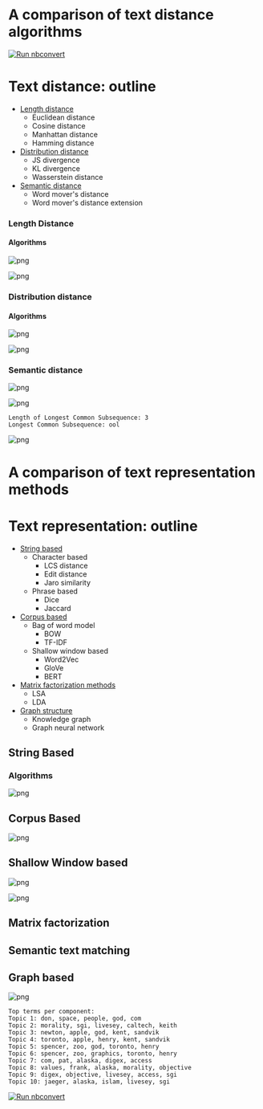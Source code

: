 # A comparison of text distance algorithms

[![Run nbconvert](https://github.com/micheledinelli/text-distances/actions/workflows/readme.yaml/badge.svg)](https://github.com/micheledinelli/text-distances/actions/workflows/readme.yaml)

# Text distance: outline

- [Length distance](#length-distance)
  - Euclidean distance
  - Cosine distance
  - Manhattan distance
  - Hamming distance
- [Distribution distance](#distribution-distance)
  - JS divergence
  - KL divergence
  - Wasserstein distance
- [Semantic distance](#semantic-distance)
  - Word mover's distance
  - Word mover's distance extension

### Length Distance <a id="length-distance"></a>

#### Algorithms


    
![png](text-distance-analysis_files/text-distance-analysis_10_0.png)
    



    
![png](text-distance-analysis_files/text-distance-analysis_12_0.png)
    


### Distribution distance

#### Algorithms


    
![png](text-distance-analysis_files/text-distance-analysis_17_0.png)
    



    
![png](text-distance-analysis_files/text-distance-analysis_18_0.png)
    


### Semantic distance


    
![png](text-distance-analysis_files/text-distance-analysis_22_0.png)
    



    
![png](text-distance-analysis_files/text-distance-analysis_23_0.png)
    


    Length of Longest Common Subsequence: 3
    Longest Common Subsequence: ool



    
![png](text-distance-analysis_files/text-distance-analysis_25_1.png)
    

# A comparison of text representation methods

# Text representation: outline

- [String based](#string-based)
  - Character based
    - LCS distance
    - Edit distance
    - Jaro similarity
  - Phrase based
    - Dice
    - Jaccard 
- [Corpus based](#corpus-based)
  - Bag of word model
    - BOW
    - TF-IDF 
  - Shallow window based
    - Word2Vec
    - GloVe
    - BERT
- [Matrix factorization methods](#matrix-factorization)
  - LSA
  - LDA
- [Graph structure](#graph-based)
  - Knowledge graph
  - Graph neural network

## String Based

### Algorithms


    
![png](text-representation-analysis_files/text-representation-analysis_10_0.png)
    


## Corpus Based


    
![png](text-representation-analysis_files/text-representation-analysis_13_0.png)
    


## Shallow Window based


    
![png](text-representation-analysis_files/text-representation-analysis_15_0.png)
    



    
![png](text-representation-analysis_files/text-representation-analysis_16_0.png)
    


## Matrix factorization

## Semantic text matching

## Graph based


    
![png](text-representation-analysis_files/text-representation-analysis_21_0.png)
    


    Top terms per component:
    Topic 1: don, space, people, god, com
    Topic 2: morality, sgi, livesey, caltech, keith
    Topic 3: newton, apple, god, kent, sandvik
    Topic 4: toronto, apple, henry, kent, sandvik
    Topic 5: spencer, zoo, god, toronto, henry
    Topic 6: spencer, zoo, graphics, toronto, henry
    Topic 7: com, pat, alaska, digex, access
    Topic 8: values, frank, alaska, morality, objective
    Topic 9: digex, objective, livesey, access, sgi
    Topic 10: jaeger, alaska, islam, livesey, sgi

[![Run nbconvert](https://github.com/micheledinelli/text-distances/actions/workflows/readme.yaml/badge.svg?branch=main)](https://github.com/micheledinelli/text-distances/actions/workflows/readme.yaml)
